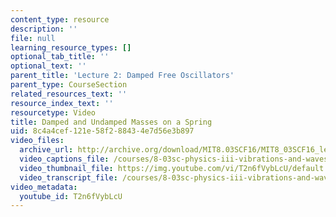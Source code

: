 ```yaml
---
content_type: resource
description: ''
file: null
learning_resource_types: []
optional_tab_title: ''
optional_text: ''
parent_title: 'Lecture 2: Damped Free Oscillators'
parent_type: CourseSection
related_resources_text: ''
resource_index_text: ''
resourcetype: Video
title: Damped and Undamped Masses on a Spring
uid: 8c4a4cef-121e-58f2-8843-4e7d56e3b897
video_files:
  archive_url: http://archive.org/download/MIT8.03SCF16/MIT8_03SCF16_lec02_300k.mp4
  video_captions_file: /courses/8-03sc-physics-iii-vibrations-and-waves-fall-2016/8f2041c23b085f15b852b668babc5733_T2n6fVybLcU.vtt
  video_thumbnail_file: https://img.youtube.com/vi/T2n6fVybLcU/default.jpg
  video_transcript_file: /courses/8-03sc-physics-iii-vibrations-and-waves-fall-2016/0851aca0dddfb944f04c4058d43527f4_T2n6fVybLcU.pdf
video_metadata:
  youtube_id: T2n6fVybLcU
---
```

